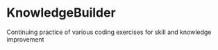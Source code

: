 # KnowledgeBuilder

Continuing practice of various coding exercises for skill and knowledge improvement
